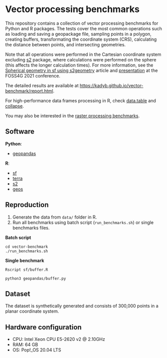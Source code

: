 # Vector processing benchmarks
This repository contains a collection of vector processing benchmarks for Python and R packages.
The tests cover the most common operations such as loading and saving a geopackage file, sampling points in a polygon, creating buffers, transformating the coordinate system (CRS), calculating the distance between points, and intersecting geometries.

Note that all operations were performed in the Cartesian coordinate system excluding [s2](https://github.com/r-spatial/s2) package, where calculations were performed on the sphere (this affects the longer calculation times).
For more information, see the [Spherical geometry in sf using s2geometry](https://r-spatial.github.io/sf/articles/sf7.html) article and [presentation](https://www.youtube.com/watch?v=zqRhF2XM1CE) at the FOSS4G 2021 conference.

The detailed results are available at https://kadyb.github.io/vector-benchmark/report.html.

For high-performance data frames processing in R, check [data.table](https://grantmcdermott.com/fast-geospatial-datatable-geos/) and [collapse](https://sebkrantz.github.io/collapse/articles/collapse_and_sf.html).

You may also be interested in the [raster processing benchmarks](https://github.com/kadyb/raster-benchmark).

## Software
**Python**:
- [geopandas](https://github.com/geopandas/geopandas)

**R**:
- [sf](https://github.com/r-spatial/sf)
- [terra](https://github.com/rspatial/terra)
- [s2](https://github.com/r-spatial/s2)
- [geos](https://github.com/paleolimbot/geos)

## Reproduction
1. Generate the data from `data/` folder in R.
2. Run all benchmarks using batch script (`run_benchmarks.sh`) or single benchmarks files.

**Batch script**
```
cd vector-benchmark
./run_benchmarks.sh
```

**Single benchmark**
```
Rscript sf/buffer.R
```

```
python3 geopandas/buffer.py
```

## Dataset
The dataset is synthetically generated and consists of 300,000 points in a planar coordinate system.

## Hardware configuration
- CPU: Intel Xeon CPU E5-2620 v2 @ 2.10GHz
- RAM: 64 GB
- OS: Pop!_OS 20.04 LTS
